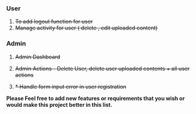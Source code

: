 ### User
1. <del>To add logout function for user</del>
2. <del>Manage activity for user ( delete , edit uploaded content)</del>

### Admin
1. <del> Admin Dashboard</del> 
2. <del> Admin Actions - Delete User, delete user uploaded contents + all user actions</del>

3. <del>* Handle form input error in user registration</del>


**Please Feel free to add new features or  requirements that you wish or would make this project better in this list.**